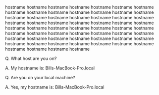 hostname hostname hostname hostname hostname hostname hostname hostname hostname hostname
hostname hostname hostname hostname hostname hostname hostname hostname hostname hostname
hostname hostname hostname hostname hostname hostname hostname hostname hostname hostname
hostname hostname hostname hostname hostname hostname hostname hostname hostname hostname
hostname hostname hostname hostname hostname hostname hostname hostname hostname hostname
hostname hostname hostname hostname hostname hostname hostname hostname hostname hostname


Q. What host are you on?

A. My hostname is: Bills-MacBook-Pro.local


Q. Are you on your local machine?

A. Yes, my hostname is: Bills-MacBook-Pro.local

